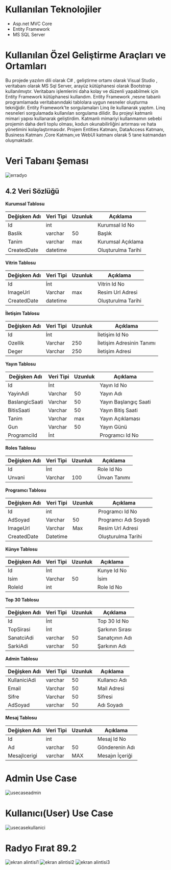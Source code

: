 
# Kullanılan Teknolojiler
- Asp.net MVC Core
- Entity Framework
- MS SQL Server

# Kullanılan Özel Geliştirme Araçları ve Ortamları
Bu projede yazılım dili olarak C# , geliştirme ortamı olarak Visual Studio , veritabanı olarak MS Sql Server, arayüz kütüphanesi olarak Bootstrap kullanılmıştır. Veritabanı işlemlerini daha kolay ve düzenli yapabilmek için Entity Framework kütüphanesi kullandım. Entity Framework ,nesne tabanlı programlamada veritabanındaki  tablolara uygun nesneler oluşturma tekniğidir. Entity Framework’te sorgulamaları Linq ile kullanarak yaptım. Linq nesneleri sorgulamada kullanılan sorgulama dilidir. 
Bu projeyi katmanlı mimari yapısı kullanarak geliştirdim. Katmanlı mimariyi kullanmamın sebebi projemin daha derli toplu olması, kodun okunabilirliğini artırması ve hata yönetimini kolaylaştırmasıdır. Projem Entities Katmanı, DataAccess Katmanı, Business Katmanı ,Core Katmanı,ve WebUI katmanı olarak 5 tane katmandan oluşmaktadır. 

# Veri Tabanı Şeması
![erradyo](https://user-images.githubusercontent.com/24482512/51919152-e6570b00-23f3-11e9-985e-ccdbb6d52c14.png)


## 4.2 Veri Sözlüğü

**Kurumsal Tablosu**

| **Değişken Adı** | **Veri Tipi** | **Uzunluk** | **Açıklama** |
| --- | --- | --- | --- |
| Id | int |   | Kurumsal Id No |
| Baslik | varchar | 50 | Başlık |
| Tanim | varchar | max | Kurumsal Açıklama |
| CreatedDate | datetime |   | Oluşturulma Tarihi |

**Vitrin Tablosu**

| **Değişken Adı** | **Veri Tipi** | **Uzunluk** | **Açıklama** |
| --- | --- | --- | --- |
| Id | İnt |   | Vitrin Id No |
| ImageUrl | Varchar | max | Resim Url Adresi |
| CreatedDate | datetime |   | Oluşturulma Tarihi |

**İletişim Tablosu**

| **Değişken Adı** | **Veri Tipi** | **Uzunluk** | **Açıklama** |
| --- | --- | --- | --- |
| Id | İnt |   | İletişim Id No |
| Ozellik | Varchar | 250 | İletişim Adresinin Tanımı |
| Deger | Varchar | 250 | İletişim Adresi |

**Yayın Tablosu**

| **Değişken Adı** | **Veri Tipi** | **Uzunluk** | **Açıklama** |
| --- | --- | --- | --- |
| Id | İnt |   | Yayın Id No |
| YayinAdi | Varchar | 50 | Yayın Adı |
| BaslangicSaati | Varchar | 50 | Yayın Başlangıç Saati |
| BitisSaati | Varchar | 50 | Yayın Bitiş Saati |
| Tanim | Varchar | max | Yayın Açıklaması |
| Gun | Varchar | 50 | Yayın Günü |
| ProgramciId | İnt |   | Programcı Id No |

**Roles Tablosu**

| **Değişken Adı** | **Veri Tipi** | **Uzunluk** | **Açıklama** |
| --- | --- | --- | --- |
| Id | İnt |   | Role Id No |
| Unvani | Varchar | 100 | Ünvan Tanımı |





**Programcı Tablosu**

| **Değişken Adı** | **Veri Tipi** | **Uzunluk** | **Açıklama** |
| --- | --- | --- | --- |
| Id | int |   | Programcı Id No |
| AdSoyad | Varchar | 50 | Programcı Adı Soyadı |
| ImageUrl | Varchar | Max | Resim Url Adresi |
| CreatedDate | Datetime |   | Oluşturulma Tarihi |

**Künye Tablosu**

| **Değişken Adı** | **Veri Tipi** | **Uzunluk** | **Açıklama** |
| --- | --- | --- | --- |
| Id | İnt |   | Kunye Id No |
| Isim | Varchar | 50 | İsim |
| RoleId | int |   | Role Id No |

**Top 30 Tablosu**

| **Değişken Adı** | **Veri Tipi** | **Uzunluk** | **Açıklama** |
| --- | --- | --- | --- |
| Id | İnt |   | Top 30 Id No |
| TopSirasi | İnt |   | Şarkının Sırası |
| SanatciAdi | varchar | 50 | Sanatçının Adı |
| SarkiAdi | varchar | 50 | Şarkının Adı |

**Admin Tablosu**

| **Değişken Adı** | **Veri Tipi** | **Uzunluk** | **Açıklama** |
| --- | --- | --- | --- |
| KullaniciAdi | varchar | 50 | Kullanıcı Adı |
| Email | Varchar | 50 | Mail Adresi |
| Sifre | Varchar | 50 | Sifresi |
| AdSoyad | varchar | 50 | Adı Soyadı |

**Mesaj Tablosu**

| **Değişken Adı** | **Veri Tipi** | **Uzunluk** | **Açıklama** |
| --- | --- | --- | --- |
| Id | int |   | Mesaj Id No |
| Ad | varchar | 50 | Gönderenin Adı |
| MesajIcerigi | varchar | MAX | Mesajın İçeriği |

# Admin Use Case 
![usecaseadmin](https://user-images.githubusercontent.com/24482512/51919276-23bb9880-23f4-11e9-9ff0-6aff6f60a527.png)

# Kullanıcı(User) Use Case
![usecasekullanici](https://user-images.githubusercontent.com/24482512/51919343-464db180-23f4-11e9-9d70-716408ebe530.png)


# Radyo Fırat 89.2

![ekran alintisi1](https://user-images.githubusercontent.com/24482512/51410011-71264300-1b74-11e9-9418-df436174433d.PNG)
![ekran alintisi2](https://user-images.githubusercontent.com/24482512/51410012-71264300-1b74-11e9-8660-ad1650ea2392.PNG)
![ekran alintisi3](https://user-images.githubusercontent.com/24482512/51410013-71bed980-1b74-11e9-8222-203c80ad6b8b.PNG)

